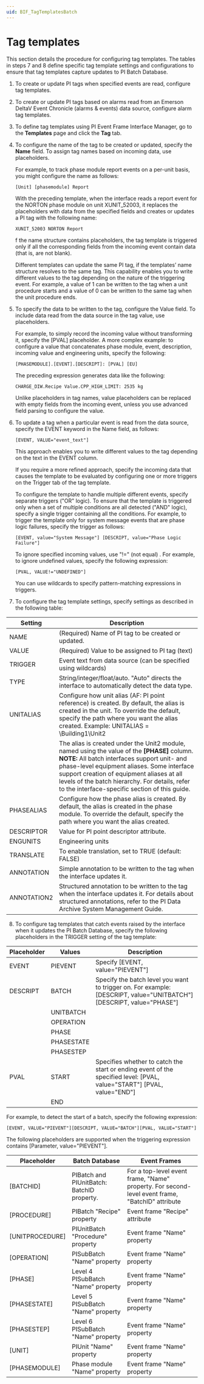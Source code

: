 ```yaml
---
uid: BIF_TagTemplatesBatch
---
```


# Tag templates

This section details the procedure for configuring tag templates. The tables in steps 7 and 8 define specific tag template settings and configurations to ensure that tag templates capture updates to PI Batch Database.

1. 	To create or update PI tags when specified events are read, configure tag templates.
2. 	To create or update PI tags based on alarms read from an Emerson DeltaV Event Chronicle (alarms & events) data source, configure alarm tag templates.
3. 	To define tag templates using PI Event Frame Interface Manager, go to the **Templates** page and click the **Tag** tab.
4. 	To configure the name of the tag to be created or updated, specify the **Name** field. To assign tag names based on incoming data, use placeholders.

    For example, to track phase module report events on a per-unit basis, you might configure the name as follows:

    ```
    [Unit] [phasemodule] Report
    ```
    With the preceding template, when the interface reads a report event for the NORTON phase module on unit XUNIT_52003, it replaces the placeholders with data from the specified fields and creates or updates a PI tag with the following name:

    ```
    XUNIT_52003 NORTON Report
    ```

    f the name structure contains placeholders, the tag template is triggered only if all the corresponding fields from the incoming event contain data (that is, are not blank).

    Different templates can update the same PI tag, if the templates’ name structure resolves to the same tag. This capability enables you to write different values to the tag depending on the nature of the triggering event. For example, a value of 1 can be written to the tag when a unit procedure starts and a value of 0 can be written to the same tag when the unit procedure ends.
5. 	To specify the data to be written to the tag, configure the Value field. To include data read from the data source in the tag value, use placeholders.

    For example, to simply record the incoming value without transforming it, specify the [PVAL] placeholder. A more complex example: to configure a value that concatenates phase module, event, description, incoming value and engineering units, specify the following:

    ```
    [PHASEMODULE].[EVENT].[DESCRIPT]: [PVAL] [EU]
    ```

    The preceding expression generates data like the following:

    ```
    CHARGE_DIW.Recipe Value.CPP_HIGH_LIMIT: 2535 kg
    ```

    Unlike placeholders in tag names, value placeholders can be replaced with empty fields from the incoming event, unless you use advanced field parsing to configure the value.
    
6. 	To update a tag when a particular event is read from the data source, specify the EVENT keyword in the Name field, as follows:

    ```
    [EVENT, VALUE="event_text"]
    ```

    This approach enables you to write different values to the tag depending on the text in the EVENT column.

    If you require a more refined approach, specify the incoming data that causes the template to be evaluated by configuring one or more triggers on the Trigger tab of the tag template.

    To configure the template to handle multiple different events, specify separate triggers ("OR" logic). To ensure that the template is triggered only when a set of multiple conditions are all detected ("AND" logic), specify a single trigger containing all the conditions. For example, to trigger the template only for system message events that are phase logic failures, specify the trigger as follows:

    ```
    [EVENT, value="System Message"] [DESCRIPT, value="Phase Logic Failure"]
    ```

    To ignore specified incoming values, use "!=" (not equal) . For example, to ignore undefined values, specify the following expression:

    ```
    [PVAL, VALUE!="UNDEFINED"]
    ```

    You can use wildcards to specify pattern-matching expressions in triggers.

7. 	To configure the tag template settings, specify settings as described in the following table:

| Setting | Description |
| ------- | ----------- |
| NAME | (Required) Name of PI tag to be created or updated. |
| VALUE | (Required) Value to be assigned to PI tag (text) |
| TRIGGER | Event text from data source (can be specified using wildcards) |
| TYPE| String/integer/float/auto. "Auto" directs the interface to automatically detect the data type. |
| UNITALIAS | Configure how unit alias (AF: PI point reference) is created. By default, the alias is created in the unit. To override the default, specify the path where you want the alias created. Example: UNITALIAS = \Building1\Unit2|[PHASE] | 
|  | The alias is created under the Unit2 module, named using the value of the **[PHASE]** column. **NOTE:** All batch interfaces support unit- and phase-level equipment aliases. Some interface support creation of equipment aliases at all levels of the batch hierarchy. For details, refer to the interface-specific section of this guide. |
| PHASEALIAS | Configure how the phase alias is created. By default, the alias is created in the phase module. To override the default, specify the path where you want the alias created. |
| DESCRIPTOR | Value for PI point descriptor attribute. |
| ENGUNITS | Engineering units |
| TRANSLATE | To enable translation, set to TRUE (default: FALSE) |
| ANNOTATION | Simple annotation to be written to the tag when the interface updates it. |
| ANNOTATION2 | Structured annotation to be written to the tag when the interface updates it. For details about structured annotations, refer to the PI Data Archive System Management Guide. |

8. 	To configure tag templates that catch events raised by the interface when it updates the PI Batch Database, specify the following placeholders in the TRIGGER setting of the tag template:

| Placeholder | Values | Description |
| ----------- | ------ | ----------- |
| EVENT | PIEVENT | Specify [EVENT, value="PIEVENT"] |
| DESCRIPT | BATCH | Specify the batch level you want to trigger on. For example: [DESCRIPT, value="UNITBATCH"] [DESCRIPT, value="PHASE"] |
|  | UNITBATCH |   |
|  | OPERATION |   |
|  | PHASE     |   |
|  | PHASESTATE |   |
|  | PHASESTEP  |   |
| PVAL  | START |  Specifies whether to catch the start or ending event of the specified level: [PVAL, value="START"] [PVAL, value="END"] |
|       | END  |

For example, to detect the start of a batch, specify the following expression:
```
[EVENT, VALUE="PIEVENT"][DESCRIPT, VALUE="BATCH"][PVAL, VALUE="START"]
```
The following placeholders are supported when the triggering expression contains [Parameter, value="PIEVENT"].

| Placeholder | Batch Database | Event Frames |
| ----------- | -------------- | ------------ |
| [BATCHID] | PIBatch and PIUnitBatch: BatchID property. | For a top-level event frame, "Name" property. For second-level event frame, "BatchID" attribute |
| [PROCEDURE] | PIBatch "Recipe" property | Event frame "Recipe" attribute |
| [UNITPROCEDURE] | PIUnitBatch "Procedure" property | Event frame "Name" property |
| [OPERATION] | PISubBatch "Name" property | Event frame "Name" property |
| [PHASE] | Level 4 PISubBatch "Name" property | Event frame "Name" property |
| [PHASESTATE] | Level 5 PISubBatch "Name" property | Event frame "Name" property |
| [PHASESTEP] | Level 6 PISubBatch "Name" property | Event frame "Name" property |
| [UNIT] | PIUnit "Name" property | Event frame "Name" property |
| [PHASEMODULE] | Phase module "Name" property | Event frame "Name" property |